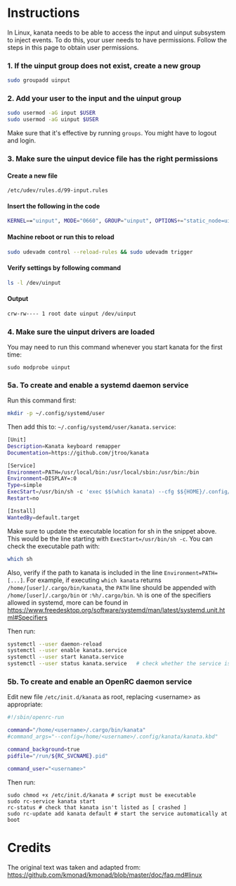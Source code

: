 # Instructions

In Linux, kanata needs to be able to access the input and uinput subsystem to inject events. To do this, your user needs to have permissions. Follow the steps in this page to obtain user permissions.

### 1. If the uinput group does not exist, create a new group

```bash
sudo groupadd uinput
```

### 2. Add your user to the input and the uinput group

```bash
sudo usermod -aG input $USER
sudo usermod -aG uinput $USER
```

Make sure that it's effective by running `groups`. You might have to logout and login.

### 3. Make sure the uinput device file has the right permissions

#### Create a new file

`/etc/udev/rules.d/99-input.rules`

#### Insert the following in the code

```bash
KERNEL=="uinput", MODE="0660", GROUP="uinput", OPTIONS+="static_node=uinput"
```

#### Machine reboot or run this to reload

```bash
sudo udevadm control --reload-rules && sudo udevadm trigger
```

#### Verify settings by following command

```bash
ls -l /dev/uinput
```

#### Output

```bash
crw-rw---- 1 root date uinput /dev/uinput
```

### 4. Make sure the uinput drivers are loaded

You may need to run this command whenever you start kanata for the first time:

```
sudo modprobe uinput
```

### 5a. To create and enable a systemd daemon service

Run this command first:

```bash
mkdir -p ~/.config/systemd/user
```

Then add this to: `~/.config/systemd/user/kanata.service`:

```bash
[Unit]
Description=Kanata keyboard remapper
Documentation=https://github.com/jtroo/kanata

[Service]
Environment=PATH=/usr/local/bin:/usr/local/sbin:/usr/bin:/bin
Environment=DISPLAY=:0
Type=simple
ExecStart=/usr/bin/sh -c 'exec $$(which kanata) --cfg $${HOME}/.config/kanata/kanata.kbd'
Restart=no

[Install]
WantedBy=default.target
```

Make sure to update the executable location for sh in the snippet above.
This would be the line starting with `ExecStart=/usr/bin/sh -c`.
You can check the executable path with:

```bash
which sh
```

Also, verify if the path to kanata is included in the line `Environment=PATH=[...]`.
For example, if executing `which kanata` returns `/home/[user]/.cargo/bin/kanata`, the `PATH` line should be appended with `/home/[user]/.cargo/bin` or `:%h/.cargo/bin`.
`%h` is one of the specifiers allowed in systemd, more can be found in <https://www.freedesktop.org/software/systemd/man/latest/systemd.unit.html#Specifiers>

Then run:

```bash
systemctl --user daemon-reload
systemctl --user enable kanata.service
systemctl --user start kanata.service
systemctl --user status kanata.service   # check whether the service is running
```

### 5b. To create and enable an OpenRC daemon service

Edit new file `/etc/init.d/kanata` as root, replacing \<username\> as appropriate:

```bash
#!/sbin/openrc-run

command="/home/<username>/.cargo/bin/kanata"
#command_args="--config=/home/<username>/.config/kanata/kanata.kbd"

command_background=true
pidfile="/run/${RC_SVCNAME}.pid"

command_user="<username>"
```

Then run:

```
sudo chmod +x /etc/init.d/kanata # script must be executable
sudo rc-service kanata start
rc-status # check that kanata isn't listed as [ crashed ]
sudo rc-update add kanata default # start the service automatically at boot
```

# Credits

The original text was taken and adapted from: <https://github.com/kmonad/kmonad/blob/master/doc/faq.md#linux>
